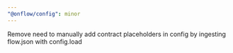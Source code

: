 ```yaml
---
"@onflow/config": minor
---
```


Remove need to manually add contract placeholders in config by ingesting flow.json with config.load
